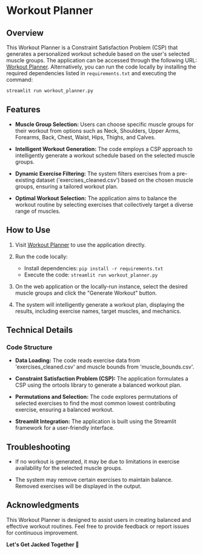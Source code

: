 # Workout Planner

## Overview

This Workout Planner is a Constraint Satisfaction Problem (CSP) that generates a personalized workout schedule based on the user's selected muscle groups. The application can be accessed through the following URL: [Workout Planner](https://get-jacked.streamlit.app/). Alternatively, you can run the code locally by installing the required dependencies listed in `requirements.txt` and executing the command:

```bash
streamlit run workout_planner.py
```

## Features

- **Muscle Group Selection:** Users can choose specific muscle groups for their workout from options such as Neck, Shoulders, Upper Arms, Forearms, Back, Chest, Waist, Hips, Thighs, and Calves.

- **Intelligent Workout Generation:** The code employs a CSP approach to intelligently generate a workout schedule based on the selected muscle groups.

- **Dynamic Exercise Filtering:** The system filters exercises from a pre-existing dataset ('exercises_cleaned.csv') based on the chosen muscle groups, ensuring a tailored workout plan.

- **Optimal Workout Selection:** The application aims to balance the workout routine by selecting exercises that collectively target a diverse range of muscles.

## How to Use

1. Visit [Workout Planner](https://get-jacked.streamlit.app/) to use the application directly.

2. Run the code locally:

   - Install dependencies: `pip install -r requirements.txt`
   - Execute the code: `streamlit run workout_planner.py`

3. On the web application or the locally-run instance, select the desired muscle groups and click the "Generate Workout" button.

4. The system will intelligently generate a workout plan, displaying the results, including exercise names, target muscles, and mechanics.

## Technical Details

### Code Structure

- **Data Loading:** The code reads exercise data from 'exercises_cleaned.csv' and muscle bounds from 'muscle_bounds.csv'.

- **Constraint Satisfaction Problem (CSP):** The application formulates a CSP using the ortools library to generate a balanced workout plan.

- **Permutations and Selection:** The code explores permutations of selected exercises to find the most common lowest contributing exercise, ensuring a balanced workout.

- **Streamlit Integration:** The application is built using the Streamlit framework for a user-friendly interface.

## Troubleshooting

- If no workout is generated, it may be due to limitations in exercise availability for the selected muscle groups.

- The system may remove certain exercises to maintain balance. Removed exercises will be displayed in the output.

## Acknowledgments

This Workout Planner is designed to assist users in creating balanced and effective workout routines. Feel free to provide feedback or report issues for continuous improvement.

**Let's Get Jacked Together 💪**
